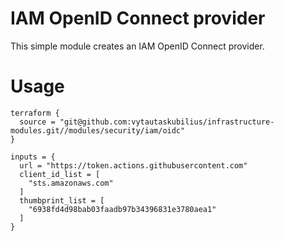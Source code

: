 # IAM OpenID Connect provider

This simple module creates an IAM OpenID Connect provider.

# Usage

```hcl
terraform {
  source = "git@github.com:vytautaskubilius/infrastructure-modules.git//modules/security/iam/oidc"
}

inputs = {
  url = "https://token.actions.githubusercontent.com"
  client_id_list = [
    "sts.amazonaws.com"
  ]
  thumbprint_list = [
    "6938fd4d98bab03faadb97b34396831e3780aea1"
  ]
}
```

